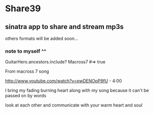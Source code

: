 # Share39
## sinatra app to share and stream mp3s 
others formats will be added soon...


### note to myself ^^

GuitarHero.ancestors.include?  Macross7 #=> true 

From macross 7 song

http://www.youtube.com/watch?v=pwDENOpP8fU - 4:00

I bring my fading burning heart along with my song 
because it can't be passed on by words

look at each other and communicate with your warm heart and soul